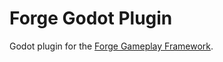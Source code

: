 # Forge Godot Plugin
Godot plugin for the [Forge Gameplay Framework](https://github.com/gamesmiths-guild/forge).
